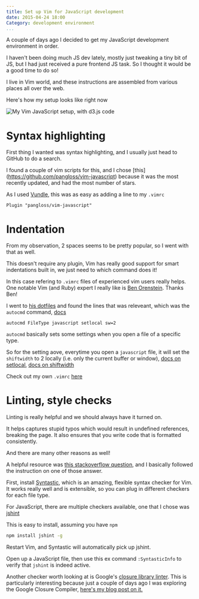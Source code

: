 ```yaml
---
title: Set up Vim for JavaScript development
date: 2015-04-24 18:00
Category: development environment
...
```


A couple of days ago I decided to get my JavaScript development environment in order.

I haven't been doing much JS dev lately, mostly just tweaking a tiny bit of JS, but I had just received a pure frontend JS task. So I thought it would be a good time to do so!

I live in Vim world, and these instructions are assembled from various places all over the web.

Here's how my setup looks like right now

![My Vim JavaScript setup, with d3.js code](http://i.imgur.com/JjT5XW2.png)

# Syntax highlighting

First thing I wanted was syntax highlighting, and I usually just head to GitHub to do a search.

I found a couple of vim scripts for this, and I chose [this] (https://github.com/pangloss/vim-javascript) because it was the most recently updated, and had the most number of stars.

As I used [Vundle](https://github.com/gmarik/Vundle.vim), this was as easy as adding a line to my `.vimrc`

```vim
Plugin "pangloss/vim-javascript"
```

# Indentation

From my observation, 2 spaces seems to be pretty popular, so I went with that as well.

This doesn't require any plugin, Vim has really good support for smart indentations built in, we just need to which command does it!

In this case refering to `.vimrc` files of experienced vim users really helps. One notable Vim (and Ruby) expert I really like is [Ben Orenstein](https://github.com/r00k/). Thanks Ben!

I went to [his dotfiles](https://github.com/r00k/dotfiles/blob/master/vimrc#L59-72) and found the lines that was releveant, which was the `autocmd` command, [docs](http://vimdoc.sourceforge.net/htmldoc/autocmd.html#:autocmd)

```
autocmd FileType javascript setlocal sw=2
```

`autocmd` basically sets some settings when you open a file of a specific type.

So for the setting aove, everytime you open a `javascript` file, it will set the `shiftwidth` to 2 locally (i.e. only the current buffer or window), [docs on setlocal](http://vimdoc.sourceforge.net/htmldoc/options.html#:setlocal), [docs on shiftwidth](http://vimdoc.sourceforge.net/htmldoc/options.html#'shiftwidth')

Check out my own `.vimrc` [here](https://github.com/ngzhian/dotfiles/blob/master/.vimrc)


# Linting, style checks

Linting is really helpful and we should always have it turned on.

It helps captures stupid typos which would result in undefined references, breaking the page. It also ensures that you write code that is formatted consistently.

And there are many other reasons as well!

A helpful resource was [this stackoverflow question](http://stackoverflow.com/questions/473478/vim-jslint/5893447#5893447), and I basically followed the instruction on one of those answer.

First, install [Syntastic](https://github.com/scrooloose/syntastic), which is an amazing, flexible syntax checker for Vim. It works really well and is extensible, so you can plug in different checkers for each file type.

For JavaScript, there are multiple checkers available, one that I chose was [jshint](http://jshint.com/docs/)

This is easy to install, assuming you have `npm`

```sh
npm install jshint -g
```

Restart Vim, and Syntastic will automatically pick up jshint.

Open up a JavaScript file, then use this ex command `:SyntasticInfo` to verify that `jshint` is indeed active.

Another checker worth looking at is Google's [closure library linter](https://developers.google.com/closure/utilities/docs/linter_howto). This is particularly interesting because just a couple of days ago I was exploring the Google Closure Compiler, [here's my blog post on it.]({filename}/closure-compiler-1.mdown)
